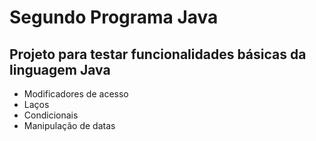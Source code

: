 # Segundo Programa Java

## Projeto para testar funcionalidades básicas da linguagem Java

* Modificadores de acesso
* Laços
* Condicionais
* Manipulação de datas
